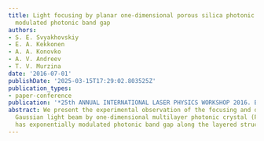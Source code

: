 ```yaml
---
title: Light focusing by planar one-dimensional porous silica photonic crystals with
  modulated photonic band gap
authors:
- S. E. Svyakhovskiy
- E. A. Kekkonen
- A. A. Konovko
- A. V. Andreev
- T. V. Murzina
date: '2016-07-01'
publishDate: '2025-03-15T17:29:02.803525Z'
publication_types:
- paper-conference
publication: '*25th ANNUAL INTERNATIONAL LASER PHYSICS WORKSHOP 2016. Book of Abstract*'
abstract: We present the experimental observation of the focusing and defocusing of
  Gaussian light beam by one-dimensional multilayer photonic crystal (PhC). The PhC
  has exponentially modulated photonic band gap along the layered structure.
---
```


